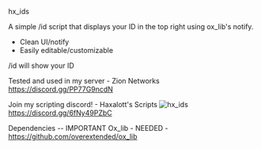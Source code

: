 hx_ids
                                                                                    
A simple /id script that displays your ID in the top right using ox_lib's notify.    
 - Clean UI/notify                                                                   
 - Easily editable/customizable                                                      
                                                                                     
/id will show your ID                                                                
                                                                                     
Tested and used in my server - Zion Networks                                         
        https://discord.gg/PP77G9ncdN                                                
   
Join my scripting discord! - Haxalott's Scripts                                      ![hx_ids](https://github.com/jcwaz/hx_ids/assets/43390732/d0d403f7-fdf9-4d64-bdaf-3ab4b8144bfc)
https://discord.gg/6fNy49PZbC
                                                      
                                                                                     
Dependencies -- IMPORTANT 
Ox_lib - NEEDED - https://github.com/overextended/ox_lib
